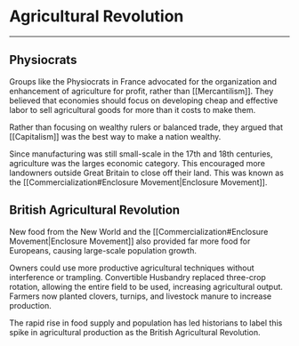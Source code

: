 # Agricultural Revolution
---

## Physiocrats
Groups like the Physiocrats in France advocated for the organization and enhancement of agriculture for profit, rather than [[Mercantilism]]. They believed that economies should focus on developing cheap and effective labor to sell agricultural goods for more than it costs to make them.

Rather than focusing on wealthy rulers or balanced trade, they argued that [[Capitalism]] was the best way to make a nation wealthy.

Since manufacturing was still small-scale in the 17th and 18th centuries, agriculture was the larges economic category. This encouraged more landowners outside Great Britain to close off their land. This was known as the [[Commercialization#Enclosure Movement|Enclosure Movement]].

## British Agricultural Revolution
New food from the New World and the [[Commercialization#Enclosure Movement|Enclosure Movement]] also provided far more food for Europeans, causing large-scale population growth.

Owners could use more productive agricultural techniques without interference or trampling. Convertible Husbandry replaced three-crop rotation, allowing the entire field to be used, increasing agricultural output. Farmers now planted clovers, turnips, and livestock manure to increase production.

The rapid rise in food supply and population has led historians to label this spike in agricultural production as the British Agricultural Revolution.